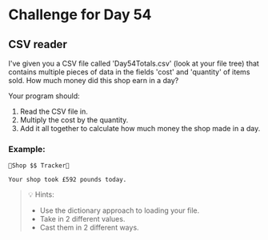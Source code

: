 # Challenge for Day 54

## CSV reader

I've given you a CSV file called 'Day54Totals.csv' (look at your file tree) that contains multiple pieces of data in the fields 'cost' and 'quantity' of items sold. How much money did this shop earn in a day?

Your program should:

1. Read the CSV file in.
2. Multiply the cost by the quantity.
3. Add it all together to calculate how much money the shop made in a day.

### Example:

```text
🌟Shop $$ Tracker🌟

Your shop took £592 pounds today.
```

> 💡 Hints:
> - Use the dictionary approach to loading your file.
> - Take in 2 different values.
> - Cast them in 2 different ways.
